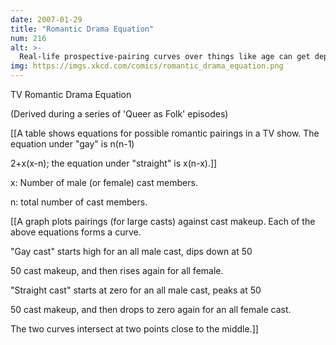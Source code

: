 ```yaml
---
date: 2007-01-29
title: "Romantic Drama Equation"
num: 216
alt: >-
  Real-life prospective-pairing curves over things like age can get depressing.
img: https://imgs.xkcd.com/comics/romantic_drama_equation.png
---
```

TV Romantic Drama Equation

(Derived during a series of 'Queer as Folk' episodes)

[[A table shows equations for possible romantic pairings in a TV show. The equation under "gay" is n(n-1)

2+x(x-n); the equation under "straight" is x(n-x).]]

x: Number of male (or female) cast members.

n: total number of cast members.

[[A graph plots pairings (for large casts) against cast makeup. Each of the above equations forms a curve.

"Gay cast" starts high for an all male cast, dips down at 50

50 cast makeup, and then rises again for all female.

"Straight cast" starts at zero for an all male cast, peaks at 50

50 cast makeup, and then drops to zero again for an all female cast.

The two curves intersect at two points close to the middle.]]

